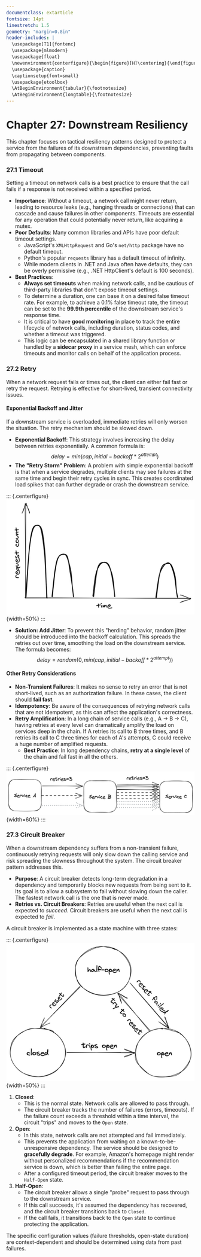 ```yaml
---
documentclass: extarticle
fontsize: 14pt
linestretch: 1.5
geometry: "margin=0.8in"
header-includes: |
  \usepackage[T1]{fontenc}
  \usepackage{mlmodern}
  \usepackage{float}
  \newenvironment{centerfigure}{\begin{figure}[H]\centering}{\end{figure}}
  \usepackage{caption}
  \captionsetup{font=small}
  \usepackage{etoolbox}
  \AtBeginEnvironment{tabular}{\footnotesize}
  \AtBeginEnvironment{longtable}{\footnotesize}
---
```


# Chapter 27: Downstream Resiliency

This chapter focuses on tactical resiliency patterns designed to protect a service from the failures of its downstream dependencies, preventing faults from propagating between components.

### 27.1 Timeout

Setting a timeout on network calls is a best practice to ensure that the call fails if a response is not received within a specified period.

- **Importance**: Without a timeout, a network call might never return, leading to resource leaks (e.g., hanging threads or connections) that can cascade and cause failures in other components. Timeouts are essential for any operation that could potentially never return, like acquiring a mutex.
- **Poor Defaults**: Many common libraries and APIs have poor default timeout settings.
  - JavaScript's `XMLHttpRequest` and Go's `net/http` package have no default timeout.
  - Python's popular `requests` library has a default timeout of infinity.
  - While modern clients in .NET and Java often have defaults, they can be overly permissive (e.g., .NET HttpClient's default is 100 seconds).
- **Best Practices**:
  - **Always set timeouts** when making network calls, and be cautious of third-party libraries that don't expose timeout settings.
  - To determine a duration, one can base it on a desired false timeout rate. For example, to achieve a 0.1% false timeout rate, the timeout can be set to the **99.9th percentile** of the downstream service's response time.
  - It is critical to have **good monitoring** in place to track the entire lifecycle of network calls, including duration, status codes, and whether a timeout was triggered.
  - This logic can be encapsulated in a shared library function or handled by a **sidecar proxy** in a service mesh, which can enforce timeouts and monitor calls on behalf of the application process.

### 27.2 Retry

When a network request fails or times out, the client can either fail fast or retry the request. Retrying is effective for short-lived, transient connectivity issues.

#### Exponential Backoff and Jitter

If a downstream service is overloaded, immediate retries will only worsen the situation. The retry mechanism should be slowed down.

- **Exponential Backoff**: This strategy involves increasing the delay between retries exponentially. A common formula is:
  $$delay = min(cap, initial{-}backoff * 2^{attempt} )$$
- **The "Retry Storm" Problem**: A problem with simple exponential backoff is that when a service degrades, multiple clients may see failures at the same time and begin their retry cycles in sync. This creates coordinated load spikes that can further degrade or crash the downstream service.

::: {.centerfigure}
![Retry storm](27_1.png){width=50%}
:::

- **Solution: Add Jitter**: To prevent this "herding" behavior, random jitter should be introduced into the backoff calculation. This spreads the retries out over time, smoothing the load on the downstream service. The formula becomes:
  $$delay = random(0, min(cap, initial{-}backoff * 2^{attempt}))$$

#### Other Retry Considerations

- **Non-Transient Failures**: It makes no sense to retry an error that is not short-lived, such as an authorization failure. In these cases, the client should **fail fast**.
- **Idempotency**: Be aware of the consequences of retrying network calls that are not idempotent, as this can affect the application's correctness.
- **Retry Amplification**: In a long chain of service calls (e.g., A -> B -> C), having retries at every level can dramatically amplify the load on services deep in the chain. If A retries its call to B three times, and B retries its call to C three times for each of A's attempts, C could receive a huge number of amplified requests.
  - **Best Practice**: In long dependency chains, **retry at a single level** of the chain and fail fast in all the others.

::: {.centerfigure}
![Retry amplification in action](27_2.png){width=60%}
:::

### 27.3 Circuit Breaker

When a downstream dependency suffers from a non-transient failure, continuously retrying requests will only slow down the calling service and risk spreading the slowness throughout the system. The circuit breaker pattern addresses this.

- **Purpose**: A circuit breaker detects long-term degradation in a dependency and temporarily blocks new requests from being sent to it. Its goal is to allow a subsystem to fail without slowing down the caller. The fastest network call is the one that is never made.
- **Retries vs. Circuit Breakers**: Retries are useful when the next call is expected to _succeed_. Circuit breakers are useful when the next call is expected to _fail_.

A circuit breaker is implemented as a state machine with three states:

::: {.centerfigure}
![Circuit breaker state machine](27_3.png){width=50%}
:::

1.  **Closed**:
    - This is the normal state. Network calls are allowed to pass through.
    - The circuit breaker tracks the number of failures (errors, timeouts). If the failure count exceeds a threshold within a time interval, the circuit "trips" and moves to the `Open` state.
2.  **Open**:
    - In this state, network calls are not attempted and fail immediately.
    - This prevents the application from waiting on a known-to-be-unresponsive dependency. The service should be designed to **gracefully degrade**. For example, Amazon's homepage might render without personalized recommendations if the recommendation service is down, which is better than failing the entire page.
    - After a configured timeout period, the circuit breaker moves to the `Half-Open` state.
3.  **Half-Open**:
    - The circuit breaker allows a single "probe" request to pass through to the downstream service.
    - If this call succeeds, it's assumed the dependency has recovered, and the circuit breaker transitions back to `Closed`.
    - If the call fails, it transitions back to the `Open` state to continue protecting the application.

The specific configuration values (failure thresholds, open-state duration) are context-dependent and should be determined using data from past failures.
